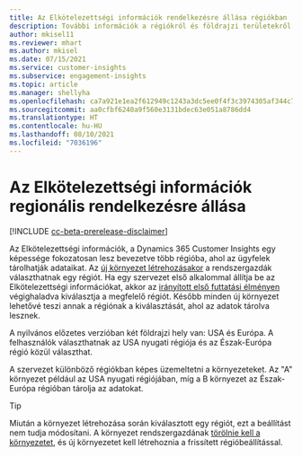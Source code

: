 ```yaml
---
title: Az Elkötelezettségi információk rendelkezésre állása régiókban
description: További információk a régiókról és földrajzi területekről, amelyekbe a szolgálatás telepítve van.
author: mkisel11
ms.reviewer: mhart
ms.author: mkisel
ms.date: 07/15/2021
ms.service: customer-insights
ms.subservice: engagement-insights
ms.topic: article
ms.manager: shellyha
ms.openlocfilehash: ca7a921e1ea2f612949c1243a3dc5ee0f4f3c3974305af344c77b870db3e00a9
ms.sourcegitcommit: aa0cfbf6240a9f560e3131bdec63e051a8786dd4
ms.translationtype: HT
ms.contentlocale: hu-HU
ms.lasthandoff: 08/10/2021
ms.locfileid: "7036196"
---
```

# <a name="regional-availability-for-engagement-insights"></a>Az Elkötelezettségi információk regionális rendelkezésre állása

[!INCLUDE [cc-beta-prerelease-disclaimer](includes/cc-beta-prerelease-disclaimer.md)]

Az Elkötelezettségi információk, a Dynamics 365 Customer Insights egy képessége fokozatosan lesz bevezetve több régióba, ahol az ügyfelek tárolhatják adataikat. Az [új környezet létrehozásakor](manage-environments-workspaces.md#create-an-environment) a rendszergazdák választhatnak egy régiót. Ha egy szervezet első alkalommal állítja be az Elkötelezettségi információkat, akkor az [irányított első futtatási élményen](quickstart.md) végighaladva kiválasztja a megfelelő régiót. Később minden új környezet lehetővé teszi annak a régiónak a kiválasztását, ahol az adatok tárolva lesznek.

A nyilvános előzetes verzióban két földrajzi hely van: USA és Európa. A felhasználók választhatnak az USA nyugati régiója és az Észak-Európa régió közül választhat.

A szervezet különböző régiókban képes üzemeltetni a környezeteket. Az "A" környezet például az USA nyugati régiójában, míg a B környezet az Észak-Európa régióban tárolja az adatokat.

> [!TIP]
> Miután a környezet létrehozása során kiválasztott egy régiót, ezt a beállítást nem tudja módosítani. A környezet rendszergazdának [törölnie kell a környezetet](manage-environments-workspaces.md#delete-an-environment), és új környezetet kell létrehoznia a frissített régióbeállítással.

